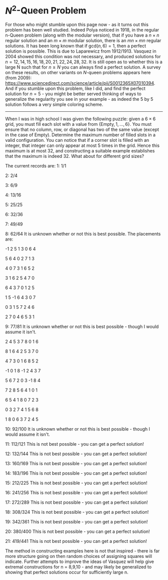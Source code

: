# $N^2$-Queen Problem
For those who might stumble upon this page now - as it turns out this problem has been well studied. Indeed Polya noticed in 1918, in the regular n-Queen problem (along with the modular version), that if you have a $n \times n$ regular solution and an $m \times m$ modular solution, there is an $mn \times mn$ regular solutions. It has been long known that if $\text{gcd}(n,6) = 1$, then a perfect solution is possible. This is due to Laparewicz from 1912/1913. Vasquez in 2004 showed this condition was not necessary, and produced solutions for $n =  12, 14, 15, 16, 18, 20, 21, 22, 24, 28, 32$. It is still open as to whether this is a large N such that for $n \geq N$ you can always find a perfect solution. A survey on these results, on other variants on $N$-queen problems appears here (from 2009): https://www.sciencedirect.com/science/article/pii/S0012365X07010394. And if you stumble upon this problem, like I did, and find the perfect solution for $n = 5$ - you might be better served thinking of ways to generalize the regularity you see in your example - as indeed the 5 by 5 solution follows a very simple coloring scheme.

-------------------------------------
When I was in high school I was given the following puzzle: given a $6 \times 6$ grid, you must fill each slot with a value from $\{\text{Empty}, 1, \dots, 6\}$. You must ensure that no column, row, or diagonal has two of the same value (except in the case of Empty). Determine the maximum number of filled slots in a valid configuration.
You can notice that if a corner slot is filled with an integer, that integer can only appear at most $5$ times in the grid. Hence this maximum is at most 32, and constructing a suitable example establishes that the maximum is indeed $32$. What about for different grid sizes?

The current records are:
1: 1/1

2: 2/4

3: 6/9

4: 13/16

5: 25/25

6: 32/36

7: 49/49

8: 62/64 It is unknown whether or not this is best possible. The placements are:

 -1  2  5  1  3  0  6  4 

 5  6  4  0  2  7  1  3 

 4  0  7  3  1  6  5  2 

 3  1  6  2  5  4  7  0 

 6  4  3  7  0  1  2  5 

 1  5  -1  6  4  3  0  7 

 0  3  1  5  7  2  4  6 

 2  7  0  4  6  5  3  1 

9: 77/81 It is unknown whether or not this is best possible - though I would assume it isn't.

 2  4  5  3  7  8  0  1  6 

 8  1  6  4  2  5  3  7  0 

 4  7  3  0  1  6  8  5  2 

 -1  0  1  8  -1  2  4  3  7 

 5  6  7  2  0  3  -1  8  4 

 7  2  8  5  6  4  1  0  1 

 6  5  4  1  8  0  7  2  3 

 0  3  2  7  4  1  5  6  8 

 1  8  0  6  3  7  2  4  5 

10: 92/100 It is unknown whether or not this is best possible - though I would assume it isn't.

11: 112/121 This is not best possible - you can get a perfect solution!

12: 132/144 This is not best possible - you can get a perfect solution!

13: 160/169 This is not best possible - you can get a perfect solution!

14: 183/196 This is not best possible - you can get a perfect solution!

15: 212/225 This is not best possible - you can get a perfect solution!

16: 241/256 This is not best possible - you can get a perfect solution!

17: 272/289 This is not best possible - you can get a perfect solution!

18: 308/324 This is not best possible - you can get a perfect solution!

19: 342/361 This is not best possible - you can get a perfect solution!

20: 380/400 This is not best possible - you can get a perfect solution!

21: 419/441 This is not best possible - you can get a perfect solution!

The method in constructing examples here is not that inspired - there is far more structure going on then random choices of assigning squares will indicate. Further attempts to improve the ideas of Vasquez will help give extremal constructions for n = 8,9,10 - and may likely be generalized to showing that perfect solutions occur for sufficiently large n.
